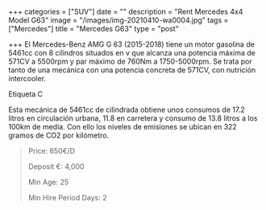 +++
categories = ["SUV"]
date = ""
description = "Rent Mercedes 4x4 Model G63"
image = "/images/img-20210410-wa0004.jpg"
tags = ["Mercedes"]
title = "Mercedes G63"
type = "post"

+++
El Mercedes-Benz AMG G 63 (2015-2018) tiene un motor gasolina de 5461cc con 8 cilindros situados en v que alcanza una potencia máxima de 571CV a 5500rpm y par máximo de 760Nm a 1750-5000rpm. Se trata por tanto de una mecánica con una potencia concreta de 571CV, con nutrición intercooler.

Etiqueta C

Esta mecánica de 5461cc de cilindrada obtiene unos consumos de 17.2 litros en circulación urbana, 11.8 en carretera y consumo de 13.8 litros a los 100km de media. Con ello los niveles de emisiones se ubican en 322 gramos de CO2 por kilómetro.

> Price: 650€/D
>
> Deposit €: 4,000
>
> Min Age: 25
>
> Min Hire Period Days: 2